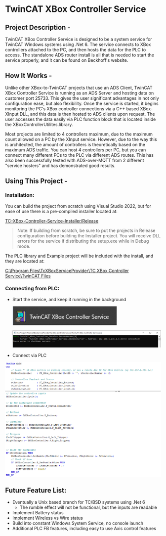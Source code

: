 # TwinCAT XBox Controller Service



## Project Description -

TwinCAT XBox Controller Service is designed to be a system service for TwinCAT Windows systems using .Net 6. The service connects to XBox controllers attached to the PC, and then hosts the data for the PLC to access. The standalone ADS router install is all that is needed to start the service properly, and it can be found on Beckhoff's website. 



## How It Works -

Unlike other XBox-to-TwinCAT projects that use an ADS Client, TwinCAT XBox Controller Service is running as an ADS Server and hosting data on customer port 25733. This gives the user significant advantages in not only configuration ease, but also flexibility. Once the service is started, it begins monitoring the PC's XBox controller connections via a C++ based XBox-XInput DLL, and this data is then hosted to ADS clients upon request. The user accesses the data easily via PLC function block that is located inside the XBoxControllerUtilites.library.

Most projects are limited to 4 controllers maximum, due to the maximum count allowed on a PC by the XInput service. However, due to the way this is architected, the amount of controllers is theoretically based on the maximum ADS traffic. You can host 4 controllers per PC, but you can connect many different PCs to the PLC via different ADS routes. This has also been successfully tested with ADS-over-MQTT from 2 different "service hosters" and has demonstrated good results.



## Using This Project -

### Installation:

You can build the project from scratch using Visual Studio 2022, but for ease of use there is a pre-compiled installer located at:

[TC-XBox-Controller-Service-Installer/Release](https://github.com/0w8States/TwinCAT-XBox-Controller-Service/tree/master/TC-XBox-Controller-Service-Installer/Release)



> Note: If building from scratch, be sure to put the projects in Release configuration before building the Installer project. You will receive DLL errors for the service if distributing the setup.exe while in Debug mode.



The PLC library and Example project will be included with the install, and they are located at:

<u>C:\Program Files\TcXBoxServiceProvider\TC XBox Controller Service\TwinCAT Files</u>





### Connecting from PLC:

- Start the service, and keep it running in the background

  <img src="Images\image-20220602081200295.png" alt="image-20220602081200295" style="zoom:150%;" />

  

  ![image-20220602081056315](Images\image-20220602081056315.png)

  

- Connect via PLC

<img src="Images\image-20220602081433579.png" alt="image-20220602081433579"  />





## Future Feature List:

- Eventually a Unix based branch for TC/BSD systems using .Net 6
  - The rumble effect will not be functional, but the inputs are readable
- Implement Battery status
- Implement Wireless vs Wire status
- Build into constant Windows System Service, no console launch
- Additional PLC FB features, including easy to use Axis control features